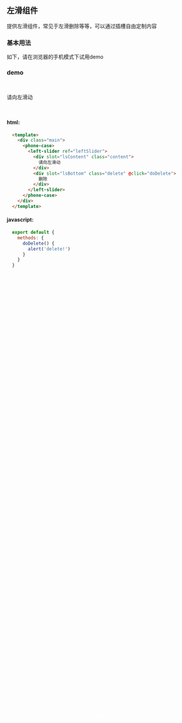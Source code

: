 <style scoped>
  .content{
    font-size: 14px;
    padding: 30px 0;
  }
  .delete{
    position: absolute;
    top: 50%;
    left: 50%;
    transform: translate(-50%, -50%);
    color: #fff;
  }
</style>

## 左滑组件

提供左滑组件，常见于左滑删除等等，可以通过插槽自由定制内容

### 基本用法

如下，请在浏览器的手机模式下试用demo

### demo

<div class="main">
  <phone-case>
    <left-slider ref="leftSlider">
      <div slot="lsContent" class="content">
        请向左滑动
      </div>
      <div slot="lsBottom" class="delete" @click="doDelete">
        删除
      </div>
    </left-slider>
  </phone-case>
</div>

#### html:
```html
  <template>
    <div class="main">
      <phone-case>
        <left-slider ref="leftSlider">
          <div slot="lsContent" class="content">
            请向左滑动
          </div>
          <div slot="lsBottom" class="delete" @click="doDelete">
            删除
          </div>
        </left-slider>
      </phone-case>
    </div>
  </template>
```
#### javascript:
```js
  export default {
    methods: {
      doDelete() {
        alert('delete!')
      }
    }
  }
```
<script>
  export default {
    methods: {
      doDelete() {
        alert('delete!')
      }
    }
  }
</script>
